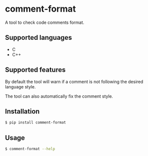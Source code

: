 # comment-format
A tool to check code comments format.

## Supported languages

- C
- C++

## Supported features

By default the tool will warn if a comment is not following the desired language style.

The tool can also automatically fix the comment style.

## Installation

```sh
$ pip install comment-format
```

## Usage

```sh
$ comment-format --help
```